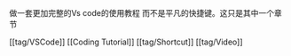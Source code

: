 做一套更加完整的Vs code的使用教程 而不是平凡的快捷键。这只是其中一个章节

[[tag/VSCode]] [[Coding Tutorial]] [[tag/Shortcut]] [[tag/Video]]